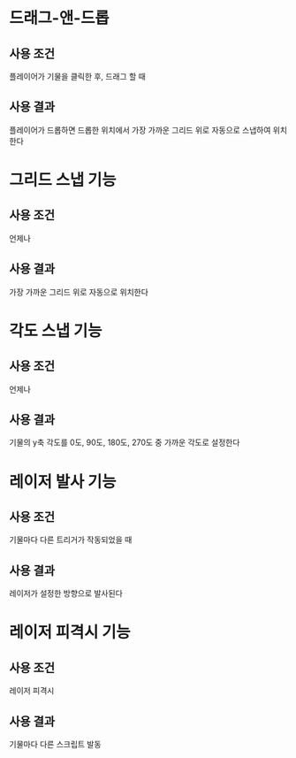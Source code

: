 # 드래그-앤-드롭
## 사용 조건
플레이어가 기물을 클릭한 후, 드래그 할 때
## 사용 결과
플레이어가 드롭하면 드롭한 위치에서 가장 가까운 그리드 위로 자동으로 스냅하여 위치한다

# 그리드 스냅 기능
## 사용 조건
언제나
## 사용 결과
가장 가까운 그리드 위로 자동으로 위치한다

# 각도 스냅 기능
## 사용 조건
언제나
## 사용 결과
기물의 y축 각도를 0도, 90도, 180도, 270도 중 가까운 각도로 설정한다

# 레이저 발사 기능
## 사용 조건
기물마다 다른 트리거가 작동되었을 때
## 사용 결과
레이저가 설정한 방향으로 발사된다

# 레이저 피격시 기능
## 사용 조건
레이저 피격시
## 사용 결과
기물마다 다른 스크립트 발동
